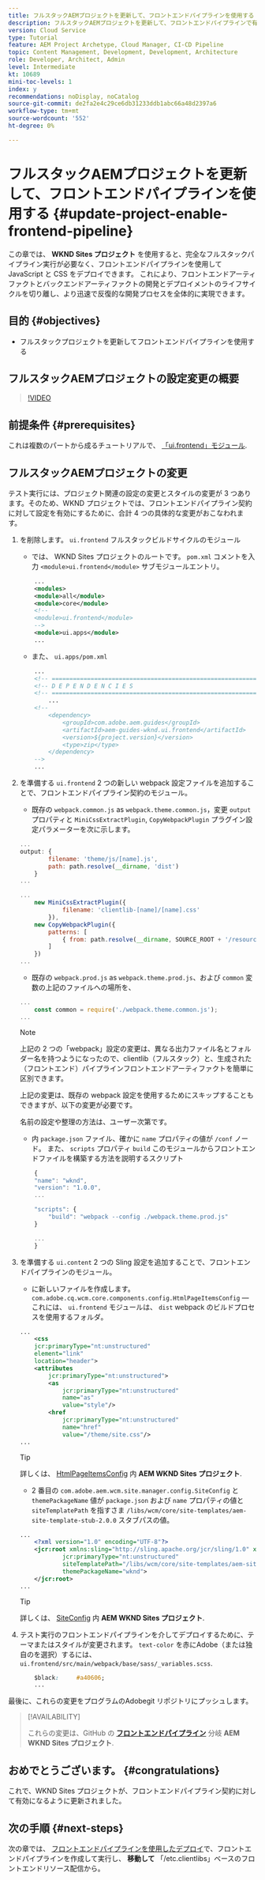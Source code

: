 ```yaml
---
title: フルスタックAEMプロジェクトを更新して、フロントエンドパイプラインを使用する
description: フルスタックAEMプロジェクトを更新して、フロントエンドパイプラインで有効にする方法を説明します。これにより、フロントエンドアーティファクトの構築とデプロイのみがおこなわれます。
version: Cloud Service
type: Tutorial
feature: AEM Project Archetype, Cloud Manager, CI-CD Pipeline
topic: Content Management, Development, Development, Architecture
role: Developer, Architect, Admin
level: Intermediate
kt: 10689
mini-toc-levels: 1
index: y
recommendations: noDisplay, noCatalog
source-git-commit: de2fa2e4c29ce6db31233ddb1abc66a48d2397a6
workflow-type: tm+mt
source-wordcount: '552'
ht-degree: 0%

---
```



# フルスタックAEMプロジェクトを更新して、フロントエンドパイプラインを使用する {#update-project-enable-frontend-pipeline}

この章では、 __WKND Sites プロジェクト__ を使用すると、完全なフルスタックパイプライン実行が必要なく、フロントエンドパイプラインを使用して JavaScript と CSS をデプロイできます。 これにより、フロントエンドアーティファクトとバックエンドアーティファクトの開発とデプロイメントのライフサイクルを切り離し、より迅速で反復的な開発プロセスを全体的に実現できます。

## 目的 {#objectives}

* フルスタックプロジェクトを更新してフロントエンドパイプラインを使用する

## フルスタックAEMプロジェクトの設定変更の概要

>[!VIDEO](https://video.tv.adobe.com/v/3409419/)

## 前提条件 {#prerequisites}

これは複数のパートから成るチュートリアルで、 [「ui.frontend」モジュール](./review-uifrontend-module.md).


## フルスタックAEMプロジェクトの変更

テスト実行には、プロジェクト関連の設定の変更とスタイルの変更が 3 つあります。そのため、WKND プロジェクトでは、フロントエンドパイプライン契約に対して設定を有効にするために、合計 4 つの具体的な変更がおこなわれます。

1. を削除します。 `ui.frontend` フルスタックビルドサイクルのモジュール

   * では、 WKND Sites プロジェクトのルートです。 `pom.xml` コメントを入力 `<module>ui.frontend</module>` サブモジュールエントリ。

   ```xml
       ...
       <modules>
       <module>all</module>
       <module>core</module>
       <!--
       <module>ui.frontend</module>
       -->                
       <module>ui.apps</module>
       ...
   ```

   * また、 `ui.apps/pom.xml`

   ```xml
       ...
       <!-- ====================================================================== -->
       <!-- D E P E N D E N C I E S                                                -->
       <!-- ====================================================================== -->
           ...
       <!--
           <dependency>
               <groupId>com.adobe.aem.guides</groupId>
               <artifactId>aem-guides-wknd.ui.frontend</artifactId>
               <version>${project.version}</version>
               <type>zip</type>
           </dependency>
       -->    
       ...
   ```

1. を準備する `ui.frontend` 2 つの新しい webpack 設定ファイルを追加することで、フロントエンドパイプライン契約のモジュール。

   * 既存の `webpack.common.js` as `webpack.theme.common.js`，変更 `output` プロパティと `MiniCssExtractPlugin`, `CopyWebpackPlugin` プラグイン設定パラメーターを次に示します。

   ```javascript
   ...
   output: {
           filename: 'theme/js/[name].js', 
           path: path.resolve(__dirname, 'dist')
       }
   ...
   
   ...
       new MiniCssExtractPlugin({
               filename: 'clientlib-[name]/[name].css'
           }),
       new CopyWebpackPlugin({
           patterns: [
               { from: path.resolve(__dirname, SOURCE_ROOT + '/resources'), to: './clientlib-site' }
           ]
       })
   ...
   ```

   * 既存の `webpack.prod.js` as `webpack.theme.prod.js`、および `common` 変数の上記のファイルへの場所を、

   ```javascript
   ...
       const common = require('./webpack.theme.common.js');
   ...
   ```

   >[!NOTE]
   >
   >上記の 2 つの「webpack」設定の変更は、異なる出力ファイル名とフォルダー名を持つようになったので、clientlib（フルスタック）と、生成された（フロントエンド）パイプラインフロントエンドアーティファクトを簡単に区別できます。
   >
   >上記の変更は、既存の webpack 設定を使用するためにスキップすることもできますが、以下の変更が必要です。
   >
   >名前の設定や整理の方法は、ユーザー次第です。


   * 内 `package.json` ファイル、確かに  `name` プロパティの値が `/conf` ノード。 また、 `scripts` プロパティ `build` このモジュールからフロントエンドファイルを構築する方法を説明するスクリプト

   ```javascript
       {
       "name": "wknd",
       "version": "1.0.0",
       ...
   
       "scripts": {
           "build": "webpack --config ./webpack.theme.prod.js"
       }
   
       ...
       }
   ```

1. を準備する `ui.content` 2 つの Sling 設定を追加することで、フロントエンドパイプラインのモジュール。

   * に新しいファイルを作成します。 `com.adobe.cq.wcm.core.components.config.HtmlPageItemsConfig`  — これには、 `ui.frontend` モジュールは、 `dist` webpack のビルドプロセスを使用するフォルダ。

   ```xml
   ...
       <css
       jcr:primaryType="nt:unstructured"
       element="link"
       location="header">
       <attributes
           jcr:primaryType="nt:unstructured">
           <as
               jcr:primaryType="nt:unstructured"
               name="as"
               value="style"/>
           <href
               jcr:primaryType="nt:unstructured"
               name="href"
               value="/theme/site.css"/>
   ...
   ```

   >[!TIP]
   >
   >    詳しくは、 [HtmlPageItemsConfig](https://github.com/adobe/aem-guides-wknd/blob/feature/frontend-pipeline/ui.content/src/main/content/jcr_root/conf/wknd/_sling_configs/com.adobe.cq.wcm.core.components.config.HtmlPageItemsConfig/.content.xml) 内 __AEM WKND Sites プロジェクト__.


   * 2 番目の `com.adobe.aem.wcm.site.manager.config.SiteConfig` と `themePackageName` 値が `package.json` および `name` プロパティの値と `siteTemplatePath` を指すさま `/libs/wcm/core/site-templates/aem-site-template-stub-2.0.0` スタブパスの値。

   ```xml
   ...
       <?xml version="1.0" encoding="UTF-8"?>
       <jcr:root xmlns:sling="http://sling.apache.org/jcr/sling/1.0" xmlns:jcr="http://www.jcp.org/jcr/1.0" xmlns:nt="http://www.jcp.org/jcr/nt/1.0"
               jcr:primaryType="nt:unstructured"
               siteTemplatePath="/libs/wcm/core/site-templates/aem-site-template-stub-2.0.0"
               themePackageName="wknd">
       </jcr:root>
   ...
   ```

   >[!TIP]
   >
   >    詳しくは、 [SiteConfig](https://github.com/adobe/aem-guides-wknd/blob/feature/frontend-pipeline/ui.content/src/main/content/jcr_root/conf/wknd/_sling_configs/com.adobe.aem.wcm.site.manager.config.SiteConfig/.content.xml) 内 __AEM WKND Sites プロジェクト__.

1. テスト実行のフロントエンドパイプラインを介してデプロイするために、テーマまたはスタイルが変更されます。 `text-color` を赤にAdobe（または独自のを選択）するには、 `ui.frontend/src/main/webpack/base/sass/_variables.scss`.

   ```css
       $black:     #a40606;
       ...
   ```

最後に、これらの変更をプログラムのAdobegit リポジトリにプッシュします。


>[!AVAILABILITY]
>
> これらの変更は、GitHub の [__フロントエンドパイプライン__](https://github.com/adobe/aem-guides-wknd/tree/feature/frontend-pipeline) 分岐 __AEM WKND Sites プロジェクト__.


## おめでとうございます。 {#congratulations}

これで、WKND Sites プロジェクトが、フロントエンドパイプライン契約に対して有効になるように更新されました。

## 次の手順 {#next-steps}

次の章では、 [フロントエンドパイプラインを使用したデプロイ](create-frontend-pipeline.md)で、フロントエンドパイプラインを作成して実行し、 __移動して__ 「/etc.clientlibs」ベースのフロントエンドリソース配信から。

